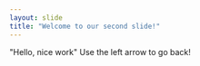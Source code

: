 ```yaml
---
layout: slide
title: "Welcome to our second slide!"
---
```

"Hello, nice work"
Use the left arrow to go back!
